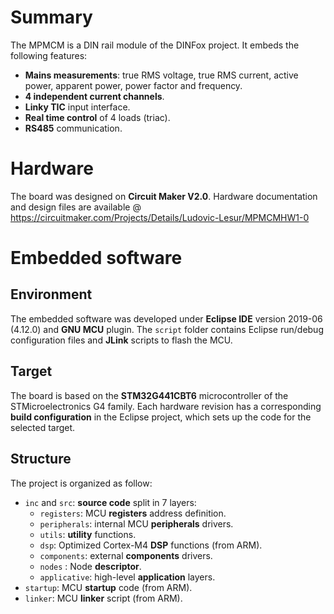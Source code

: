 # Summary
The MPMCM is a DIN rail module of the DINFox project. It embeds the following features:
* **Mains measurements**: true RMS voltage, true RMS current, active power, apparent power, power factor and frequency.
* **4 independent current channels**.
* **Linky TIC** input interface.
* **Real time control** of 4 loads (triac).
* **RS485** communication.

# Hardware
The board was designed on **Circuit Maker V2.0**. Hardware documentation and design files are available @ https://circuitmaker.com/Projects/Details/Ludovic-Lesur/MPMCMHW1-0

# Embedded software

## Environment
The embedded software was developed under **Eclipse IDE** version 2019-06 (4.12.0) and **GNU MCU** plugin. The `script` folder contains Eclipse run/debug configuration files and **JLink** scripts to flash the MCU.

## Target
The board is based on the **STM32G441CBT6** microcontroller of the STMicroelectronics G4 family. Each hardware revision has a corresponding **build configuration** in the Eclipse project, which sets up the code for the selected target.

## Structure
The project is organized as follow:
* `inc` and `src`: **source code** split in 7 layers:
    * `registers`: MCU **registers** address definition.
    * `peripherals`: internal MCU **peripherals** drivers.
    * `utils`: **utility** functions.
    * `dsp`: Optimized Cortex-M4 **DSP** functions (from ARM).
    * `components`: external **components** drivers.
    * `nodes` : Node **descriptor**.
    * `applicative`: high-level **application** layers.
* `startup`: MCU **startup** code (from ARM).
* `linker`: MCU **linker** script (from ARM).
